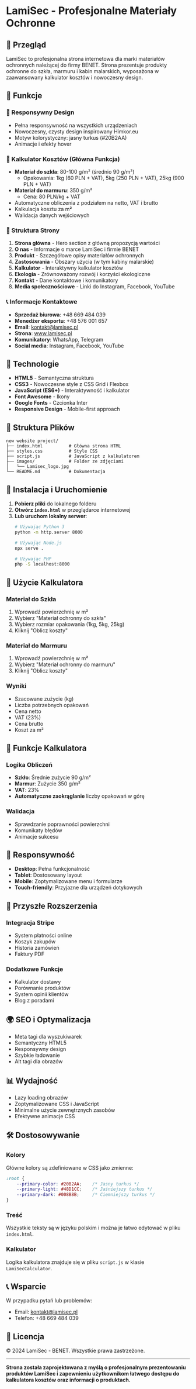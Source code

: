 # LamiSec - Profesjonalne Materiały Ochronne

## 🌟 Przegląd

LamiSec to profesjonalna strona internetowa dla marki materiałów ochronnych należącej do firmy BENET. Strona prezentuje produkty ochronne do szkła, marmuru i kabin malarskich, wyposażona w zaawansowany kalkulator kosztów i nowoczesny design.

## 🎨 Funkcje

### 📱 Responsywny Design
- Pełna responsywność na wszystkich urządzeniach
- Nowoczesny, czysty design inspirowany Himkor.eu
- Motyw kolorystyczny: jasny turkus (#20B2AA)
- Animacje i efekty hover

### 🧮 Kalkulator Kosztów (Główna Funkcja)
- **Materiał do szkła**: 80-100 g/m² (średnio 90 g/m²)
  - Opakowania: 1kg (60 PLN + VAT), 5kg (250 PLN + VAT), 25kg (900 PLN + VAT)
- **Materiał do marmuru**: 350 g/m²
  - Cena: 80 PLN/kg + VAT
- Automatyczne obliczenia z podziałem na netto, VAT i brutto
- Kalkulacja kosztu za m²
- Walidacja danych wejściowych

### 📄 Struktura Strony
1. **Strona główna** - Hero section z główną propozycją wartości
2. **O nas** - Informacje o marce LamiSec i firmie BENET
3. **Produkt** - Szczegółowe opisy materiałów ochronnych
4. **Zastosowania** - Obszary użycia (w tym kabiny malarskie)
5. **Kalkulator** - Interaktywny kalkulator kosztów
6. **Ekologia** - Zrównoważony rozwój i korzyści ekologiczne
7. **Kontakt** - Dane kontaktowe i komunikatory
8. **Media społecznościowe** - Linki do Instagram, Facebook, YouTube

### 📞 Informacje Kontaktowe
- **Sprzedaż biurowa**: +48 669 484 039
- **Menedżer eksportu**: +48 576 001 657
- **Email**: kontakt@lamisec.pl
- **Strona**: www.lamisec.pl
- **Komunikatory**: WhatsApp, Telegram
- **Social media**: Instagram, Facebook, YouTube

## 🚀 Technologie

- **HTML5** - Semantyczna struktura
- **CSS3** - Nowoczesne style z CSS Grid i Flexbox
- **JavaScript (ES6+)** - Interaktywność i kalkulator
- **Font Awesome** - Ikony
- **Google Fonts** - Czcionka Inter
- **Responsive Design** - Mobile-first approach

## 📁 Struktura Plików

```
new website project/
├── index.html          # Główna strona HTML
├── styles.css          # Style CSS
├── script.js           # JavaScript z kalkulatorem
├── images/             # Folder ze zdjęciami
│   └── Lamisec_logo.jpg
└── README.md           # Dokumentacja
```

## 🔧 Instalacja i Uruchomienie

1. **Pobierz pliki** do lokalnego folderu
2. **Otwórz `index.html`** w przeglądarce internetowej
3. **Lub uruchom lokalny serwer**:
   ```bash
   # Używając Python 3
   python -m http.server 8000
   
   # Używając Node.js
   npx serve .
   
   # Używając PHP
   php -S localhost:8000
   ```

## 🧮 Użycie Kalkulatora

### Materiał do Szkła
1. Wprowadź powierzchnię w m²
2. Wybierz "Materiał ochronny do szkła"
3. Wybierz rozmiar opakowania (1kg, 5kg, 25kg)
4. Kliknij "Oblicz koszty"

### Materiał do Marmuru
1. Wprowadź powierzchnię w m²
2. Wybierz "Materiał ochronny do marmuru"
3. Kliknij "Oblicz koszty"

### Wyniki
- Szacowane zużycie (kg)
- Liczba potrzebnych opakowań
- Cena netto
- VAT (23%)
- Cena brutto
- Koszt za m²

## 🎯 Funkcje Kalkulatora

### Logika Obliczeń
- **Szkło**: Średnie zużycie 90 g/m²
- **Marmur**: Zużycie 350 g/m²
- **VAT**: 23%
- **Automatyczne zaokrąglanie** liczby opakowań w górę

### Walidacja
- Sprawdzanie poprawności powierzchni
- Komunikaty błędów
- Animacje sukcesu

## 📱 Responsywność

- **Desktop**: Pełna funkcjonalność
- **Tablet**: Dostosowany layout
- **Mobile**: Zoptymalizowane menu i formularze
- **Touch-friendly**: Przyjazne dla urządzeń dotykowych

## 🔮 Przyszłe Rozszerzenia

### Integracja Stripe
- System płatności online
- Koszyk zakupów
- Historia zamówień
- Faktury PDF

### Dodatkowe Funkcje
- Kalkulator dostawy
- Porównanie produktów
- System opinii klientów
- Blog z poradami

## 🌍 SEO i Optymalizacja

- Meta tagi dla wyszukiwarek
- Semantyczny HTML5
- Responsywny design
- Szybkie ładowanie
- Alt tagi dla obrazów

## 📊 Wydajność

- Lazy loading obrazów
- Zoptymalizowane CSS i JavaScript
- Minimalne użycie zewnętrznych zasobów
- Efektywne animacje CSS

## 🛠️ Dostosowywanie

### Kolory
Główne kolory są zdefiniowane w CSS jako zmienne:
```css
:root {
    --primary-color: #20B2AA;    /* Jasny turkus */
    --primary-light: #48D1CC;    /* Jaśniejszy turkus */
    --primary-dark: #008B8B;     /* Ciemniejszy turkus */
}
```

### Treść
Wszystkie teksty są w języku polskim i można je łatwo edytować w pliku `index.html`.

### Kalkulator
Logika kalkulatora znajduje się w pliku `script.js` w klasie `LamiSecCalculator`.

## 📞 Wsparcie

W przypadku pytań lub problemów:
- Email: kontakt@lamisec.pl
- Telefon: +48 669 484 039

## 📄 Licencja

© 2024 LamiSec - BENET. Wszystkie prawa zastrzeżone.

---

**Strona została zaprojektowana z myślą o profesjonalnym prezentowaniu produktów LamiSec i zapewnieniu użytkownikom łatwego dostępu do kalkulatora kosztów oraz informacji o produktach.**
